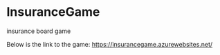 # InsuranceGame
insurance board game

Below is the link to the game:
https://insurancegame.azurewebsites.net/